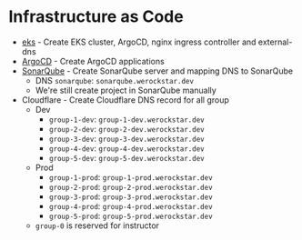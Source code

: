 # Infrastructure as Code
- [eks](eks/README.md) - Create EKS cluster, ArgoCD, nginx ingress controller and external-dns
- [ArgoCD](argocd-app/README.md) - Create ArgoCD applications
- [SonarQube](sonarqube/README.md) - Create SonarQube server and mapping DNS to SonarQube
  - DNS `sonarqube`: `sonarqube.werockstar.dev`
  - We're still create project in SonarQube manually
- Cloudflare - Create Cloudflare DNS record for all group
  - Dev
    - `group-1-dev`: `group-1-dev.werockstar.dev`
    - `group-2-dev`: `group-2-dev.werockstar.dev`
    - `group-3-dev`: `group-3-dev.werockstar.dev`
    - `group-4-dev`: `group-4-dev.werockstar.dev`
    - `group-5-dev`: `group-5-dev.werockstar.dev`
  - Prod
    - `group-1-prod`: `group-1-prod.werockstar.dev`
    - `group-2-prod`: `group-2-prod.werockstar.dev`
    - `group-3-prod`: `group-3-prod.werockstar.dev`
    - `group-4-prod`: `group-4-prod.werockstar.dev`
    - `group-5-prod`: `group-5-prod.werockstar.dev`
  - `group-0` is reserved for instructor
